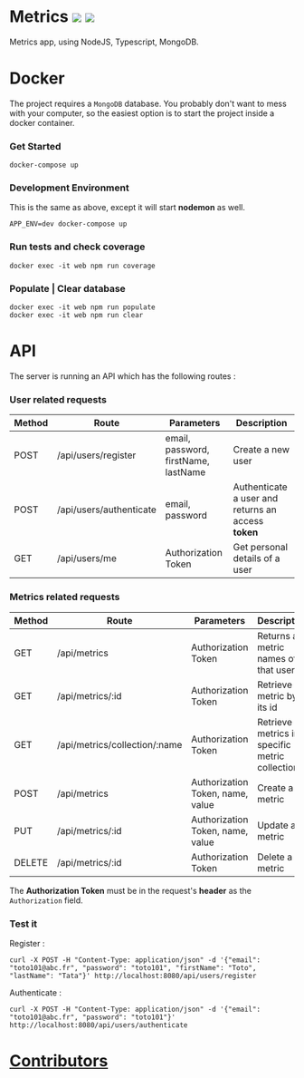 # Metrics <a href="https://travis-ci.com/EloiAncellin/FinalProjectNode"><img src="https://travis-ci.com/EloiAncellin/FinalProjectNode.svg?branch=master&kill_cache=1" /></a> <a href="https://coveralls.io/github/EloiAncellin/FinalProjectNode?branch=master"><img src="https://coveralls.io/repos/github/EloiAncellin/FinalProjectNode/badge.svg?branch=master&kill_cache=1" /></a>


Metrics app, using NodeJS, Typescript, MongoDB.

# Docker

The project requires a `MongoDB` database. You probably don't want to mess with your computer, so the easiest option is to start the project inside a docker container.

### Get Started

```
docker-compose up
```

### Development Environment

This is the same as above, except it will start **nodemon** as well.

```
APP_ENV=dev docker-compose up
```

### Run tests and check coverage

```
docker exec -it web npm run coverage
```

### Populate | Clear database

```
docker exec -it web npm run populate
docker exec -it web npm run clear
```

# API

The server is running an API which has the following routes :

### User related requests

| Method | Route | Parameters | Description |
| - | - | - | - |
| POST | /api/users/register | email, password, firstName, lastName | Create a new user |
| POST | /api/users/authenticate | email, password | Authenticate a user and returns an access **token** |
| GET | /api/users/me | Authorization Token | Get personal details of a user |

### Metrics related requests

| Method | Route | Parameters | Description |
| - | - | - | - |
| GET | /api/metrics | Authorization Token | Returns all metric names of that user |
| GET | /api/metrics/:id | Authorization Token | Retrieve a metric by its id |
| GET | /api/metrics/collection/:name | Authorization Token | Retrieve all metrics in a specific metric collection |
| POST | /api/metrics | Authorization Token, name, value | Create a metric |
| PUT | /api/metrics/:id | Authorization Token, name, value | Update a metric |
| DELETE | /api/metrics/:id | Authorization Token | Delete a metric |

The **Authorization Token** must be in the request's **header** as the `Authorization` field.

### Test it

Register :

```
curl -X POST -H "Content-Type: application/json" -d '{"email": "toto101@abc.fr", "password": "toto101", "firstName": "Toto", "lastName": "Tata"}' http://localhost:8080/api/users/register
```

Authenticate :

```
curl -X POST -H "Content-Type: application/json" -d '{"email": "toto101@abc.fr", "password": "toto101"}' http://localhost:8080/api/users/authenticate
```

# [Contributors](https://github.com/EloiAncellin/FinalProjectNode/blob/master/CONTRIBUTORS.md)
